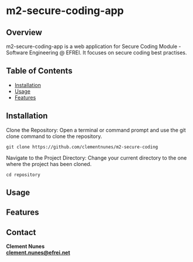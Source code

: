 # m2-secure-coding-app

## Overview

m2-secure-coding-app is a web application for Secure Coding Module - Software Engineering @ EFREI.
It focuses on secure coding best practises.
  
## Table of Contents

- [Installation](#installation)
- [Usage](#usage)
- [Features](#features)

## Installation

Clone the Repository:
Open a terminal or command prompt and use the git clone command to clone the repository.

```
git clone https://github.com/clementnunes/m2-secure-coding
```

Navigate to the Project Directory:
Change your current directory to the one where the project has been cloned.

```
cd repository
```

## Usage



## Features


## Contact

**Clement Nunes**\
**clement.nunes@efrei.net**
